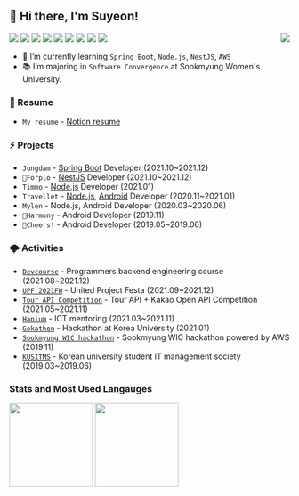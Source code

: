 ## 💖 Hi there, I'm Suyeon!

<p align="left">
  <img align="right" src="https://hits.seeyoufarm.com/api/count/incr/badge.svg?url=https%3A%2F%2Fgithub.com%2Fsoo5717%2Fsoo5717&count_bg=%234DA5FF&title_bg=%23767676&title=hits&edge_flat=false"/>
  <img src="https://img.shields.io/badge/Spring Boot-64C931?style=flat-square&logo=Spring-Boot&logoColor=white"/></a>
  <img src="https://img.shields.io/badge/Node.js-5CCF49?style=flat-square&logo=Node.js&logoColor=white"/></a> 
  <img src="https://img.shields.io/badge/NestJS-E0234E?style=flat-square&logo=NestJS&logoColor=white"/></a>
  <img src="https://img.shields.io/badge/MySQL-43B6EF?style=flat-square&logo=Mysql&logoColor=white"/></a> 
  <img src="https://img.shields.io/badge/Java-008FBC?style=flat-square&logo=Java&logoColor=white"/></a>
  <img src="https://img.shields.io/badge/Kotlin-FF8900?style=flat-square&logo=Kotlin&logoColor=white"/></a>
  <img src="https://img.shields.io/badge/JavaScript-FFCA28?style=flat-square&logo=Javascript&logoColor=white"/></a>
  <img src="https://img.shields.io/badge/AWS-F7981E?style=flat-square&logo=AmazonAWS&logoColor=white"/>
  <img src="https://img.shields.io/badge/Git-F05032?style=flat-square&logo=Git&logoColor=white"/>
</p>
  
- 🌱 I’m currently learning `Spring Boot`, `Node.js`, `NestJS`, `AWS`
- 📚 I’m majoring in `Software Convergence` at Sookmyung Women's University.

### 💌 Resume
- `My resume` - [Notion resume](https://soo5717.notion.site/RESUME-d57987b3084e43d5baad2758396bf4f0)


### ⚡ Projects
- `Jungdam` - [Spring Boot](https://github.com/jung-dam-diary/team-angelbaby-jungdam-be) Developer (2021.10~2021.12)
- `🥉Forplo` - [NestJS](https://github.com/team-forplo/forplo-server) Developer (2021.10~2021.12)
- `Timmo` - [Node.js](https://github.com/soo5717/2021-songjas-backend) Developer (2021.01)
- `Travellet` - [Node.js](https://github.com/soo5717/2021-Travellet-Server), [Android](https://github.com/soo5717/2021-Travellet-Android) Developer (2020.11~2021.01)
- `Mylen` - Node.js, Android Developer (2020.03~2020.06)
- `🥈Harmony` - Android Developer (2019.11) 
- `🥇Cheers!` - Android Developer (2019.05~2019.06) 


### 🌩 Activities  
- [`Devcourse`](https://programmers.co.kr/learn/courses/12177) - Programmers backend engineering course (2021.08~2021.12)
- [`UPF 2021FW`](https://www.unit.center/upf/2021fw) - United Project Festa (2021.09~2021.12)
- [`Tour API Competition`](http://www.2021tourapi.com) - Tour API + Kakao Open API Competition (2021.05~2021.11)
- [`Hanium`](https://www.hanium.or.kr/portal/hanium/businessOverview.do) - ICT mentoring (2021.03~2021.11)
- [`Gokathon`](https://www.facebook.com/pg/koreahacks/posts/) - Hackathon at Korea University (2021.01)
- [`Sookmyung WIC hackathon`](https://www.futurekorea.co.kr/news/articleView.html?idxno=123966) - Sookmyung WIC hackathon powered by AWS (2019.11) 
- [`KUSITMS`](https://www.instagram.com/kusitms_official/?hl=ko) - Korean university student IT management society (2019.03~2019.06)


### Stats and Most Used Langauges
<div align=left>
  <img src="https://github-readme-stats.vercel.app/api?username=soo5717&hide=stars&count_private=true&bg_color=30,96b8dc,3ea5db&title_color=fff&text_color=fff" height="150px">
  <img src="https://github-readme-stats.vercel.app/api/top-langs/?username=soo5717&langs_count=4&layout=compact&bg_color=30,96b8dc,3ea5db&title_color=fff&text_color=fff" height="150px">
</div>


<!--
**soo5717/soo5717** is a ✨ _special_ ✨ repository because its `README.md` (this file) appears on your GitHub profile.

Here are some ideas to get you started:

- 🔭 I’m currently working on ...
- 🌱 I’m currently learning ...
- 👯 I’m looking to collaborate on ...
- 🤔 I’m looking for help with ...
- 💬 Ask me about ...
- 📫 How to reach me: ...
- 😄 Pronouns: ...
  --> 
